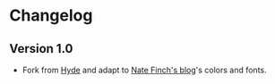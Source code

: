 # Changelog

## Version 1.0

- Fork from [Hyde](https://github.com/spf13/hyde) and adapt to [Nate Finch's blog](https://npf.io)'s colors and fonts.